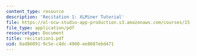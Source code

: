 ```yaml
---
content_type: resource
description: 'Recitation 1: XLMiner Tutorial'
file: https://ol-ocw-studio-app-production.s3.amazonaws.com/courses/15-062-data-mining-spring-2003/8ad860919c5ec4dc4960ee8687ebd471_recitation1.pdf
file_type: application/pdf
resourcetype: Document
title: recitation1.pdf
uid: 8ad86091-9c5e-c4dc-4960-ee8687ebd471
---
```

